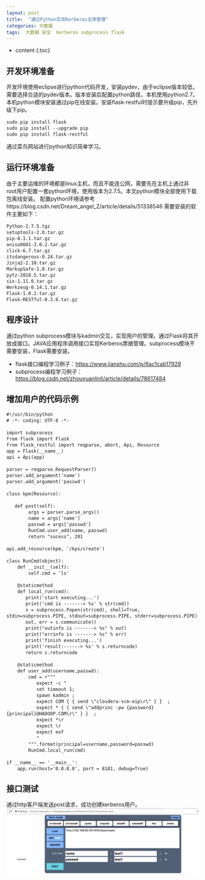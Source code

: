 ```yaml
---
layout: post
title:  "通过Python实现Kerberos主体管理"
categories: 大数据
tags:  大数据 安全  Kerberos subprocess flask  
---
```


* content
{:toc}

## 开发环境准备
开发环境使用eclipse进行python代码开发，安装pydev，由于eclipse版本较低，需要选择合适的pydev版本。版本安装后配置python路径，本机使用python2.7。本机python模块安装通过pip在线安装。安装flask-restful时提示要升级pip，先升级下pip。

~~~
sudo pip install flask
sudo pip install --upgrade pip
sudo pip install flask-restful
~~~
通过菜鸟网站进行python知识简单学习。

## 运行环境准备
由于主要运维的环境都是linux主机，而且不能连公网，需要先在主机上通过非root用户配置一套python环境，使用版本为2.7.5。本文python模块全部使用下载包离线安装。
配置python环境请参考https://blog.csdn.net/Dream_angel_Z/article/details/51338546
需要安装的软件主要如下：

~~~
Python-2.7.5.tgz
setuptools-2.0.tar.gz
pip-8.1.1.tar.gz
aniso8601-3.0.2.tar.gz
click-6.7.tar.gz
itsdangerous-0.24.tar.gz
Jinja2-2.10.tar.gz
MarkupSafe-1.0.tar.gz
pytz-2018.5.tar.gz
six-1.11.0.tar.gz
Werkzeug-0.14.1.tar.gz
Flask-1.0.2.tar.gz
Flask-RESTful-0.3.6.tar.gz
~~~

## 程序设计
通过python subprocess模块与kadmin交互，实现用户的管理。通过Flask将其开放成接口。JAVA应用程序调用接口实现Kerberos票据管理。subprocess模块不需要安装，Flask需要安装。

* flask接口编程学习例子：https://www.jianshu.com/p/6ac1cab17929
* subprocess编程学习例子：https://blog.csdn.net/zhouyuanlinli/article/details/78617484

## 增加用户的代码示例

~~~
#!/usr/bin/python
# -*- coding: UTF-8 -*-

import subprocess
from flask import Flask
from flask_restful import reqparse, abort, Api, Resource
app = Flask(__name__)
api = Api(app)

parser = reqparse.RequestParser()
parser.add_argument('name')
parser.add_argument('passwd')

class kpm(Resource):
    
   def post(self):
        args = parser.parse_args()
        name = args['name']
        passwd = args['passwd']
        RunCmd.user_add(name, passwd)
        return "sucess", 201

api.add_resource(kpm, '/kps/create')

class RunCmd(object):
    def __init__(self):
        self.cmd = 'ls'
 
    @staticmethod
    def local_run(cmd):
       print('start executing...')
       print('cmd is -------> %s' % str(cmd))
       s = subprocess.Popen(str(cmd), shell=True, stdin=subprocess.PIPE, stdout=subprocess.PIPE, stderr=subprocess.PIPE)
       out, err = s.communicate()
       print("outinfo is -------> %s" % out)
       print("errinfo is -------> %s" % err)
       print('finish executing...')
       print('result:------> %s' % s.returncode)
       return s.returncode
    
    @staticmethod
    def user_add(username,passwd):
        cmd = r"""
           expect -c "
           set timeout 1;
           spawn kadmin ;
           expect COM { { send \"cloudera-scm-eip\r\" } }  ;
           expect * { { send \"addprinc -pw {password} {principal}@HADOOP.COM\r\" } }  ;
           expect *\r
           expect \r
           expect eof
           "
        """.format(principal=username,password=passwd)
        RunCmd.local_run(cmd)
        
if __name__ == '__main__':
    app.run(host='0.0.0.0', port = 8181, debug=True)  
~~~
## 接口测试
通过http客户端发送post请求，成功创建kerberos用户。
![](https://raw.githubusercontent.com/shockw/shockw.github.io/master/img/20180821/1.png)